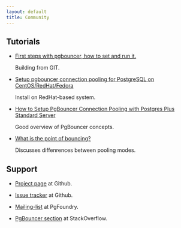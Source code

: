 ```yaml
---
layout: default
title: Community
---
```


## Tutorials

- [First steps with pgbouncer, how to set and run it.](http://michael.otacoo.com/postgresql-2/first-steps-with-pgbouncer-how-to-set-and-run-it/)

  Building from GIT.

- [Setup pgbouncer connection pooling for PostgreSQL on CentOS/RedHat/Fedora](https://opensourcedbms.com/dbms/setup-pgbouncer-connection-pooling-for-postgresql-on-centosredhatfedora/)

  Install on RedHat-based system.

- [How to Setup PgBouncer Connection Pooling with Postgres Plus Standard Server](http://www.enterprisedb.com/resources-community/tutorials-quickstarts/all-platforms/how-setup-pgbouncer-connection-pooling-postg)

  Good overview of PgBouncer concepts.

- [What is the point of bouncing?](http://www.depesz.com/2012/12/02/what-is-the-point-of-bouncing/)

  Discusses diffenrences between pooling modes.

## Support

- [Project page](https://github.com/pgbouncer/pgbouncer) at Github.

- [Issue tracker](https://github.com/pgbouncer/pgbouncer/issues) at Github.

- [Mailing-list](http://lists.pgfoundry.org/mailman/listinfo/pgbouncer-general) at PgFoundry.

- [PgBouncer section](https://stackoverflow.com/questions/tagged/pgbouncer) at StackOverflow.

